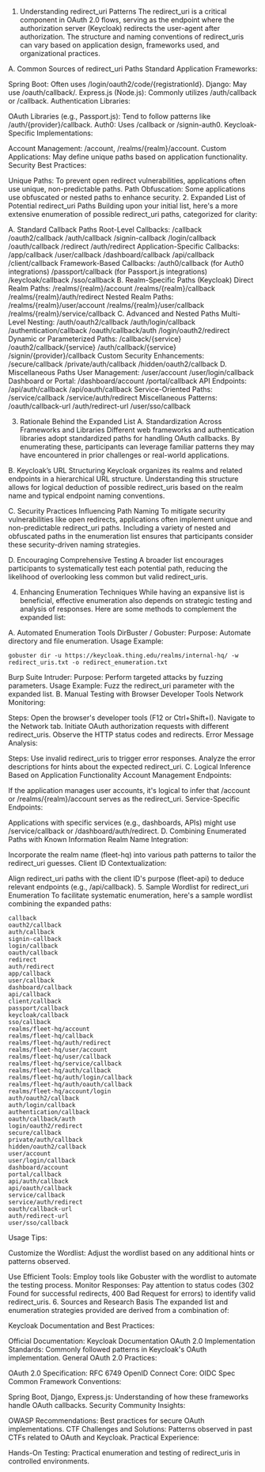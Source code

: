 1. Understanding redirect_uri Patterns
The redirect_uri is a critical component in OAuth 2.0 flows,
serving as the endpoint where the authorization server (Keycloak) redirects the user-agent after authorization.
 The structure and naming conventions of redirect_uris can vary based on application design, frameworks used, and organizational practices.

A. Common Sources of redirect_uri Paths
Standard Application Frameworks:

Spring Boot: Often uses /login/oauth2/code/{registrationId}.
Django: May use /oauth/callback/.
Express.js (Node.js): Commonly utilizes /auth/callback or /callback.
Authentication Libraries:

OAuth Libraries (e.g., Passport.js): Tend to follow patterns like /auth/{provider}/callback.
Auth0: Uses /callback or /signin-auth0.
Keycloak-Specific Implementations:

Account Management: /account, /realms/{realm}/account.
Custom Applications: May define unique paths based on application functionality.
Security Best Practices:

Unique Paths: To prevent open redirect vulnerabilities, applications often use unique, non-predictable paths.
Path Obfuscation: Some applications use obfuscated or nested paths to enhance security.
2. Expanded List of Potential redirect_uri Paths
Building upon your initial list, here's a more extensive enumeration of possible redirect_uri paths, categorized for clarity:

A. Standard Callback Paths
Root-Level Callbacks:
/callback
/oauth2/callback
/auth/callback
/signin-callback
/login/callback
/oauth/callback
/redirect
/auth/redirect
Application-Specific Callbacks:
/app/callback
/user/callback
/dashboard/callback
/api/callback
/client/callback
Framework-Based Callbacks:
/auth0/callback (for Auth0 integrations)
/passport/callback (for Passport.js integrations)
/keycloak/callback
/sso/callback
B. Realm-Specific Paths (Keycloak)
Direct Realm Paths:
/realms/{realm}/account
/realms/{realm}/callback
/realms/{realm}/auth/redirect
Nested Realm Paths:
/realms/{realm}/user/account
/realms/{realm}/user/callback
/realms/{realm}/service/callback
C. Advanced and Nested Paths
Multi-Level Nesting:
/auth/oauth2/callback
/auth/login/callback
/authentication/callback
/oauth/callback/auth
/login/oauth2/redirect
Dynamic or Parameterized Paths:
/callback/{service}
/oauth2/callback/{service}
/auth/callback/{service}
/signin/{provider}/callback
Custom Security Enhancements:
/secure/callback
/private/auth/callback
/hidden/oauth2/callback
D. Miscellaneous Paths
User Management:
/user/account
/user/login/callback
Dashboard or Portal:
/dashboard/account
/portal/callback
API Endpoints:
/api/auth/callback
/api/oauth/callback
Service-Oriented Paths:
/service/callback
/service/auth/redirect
Miscellaneous Patterns:
/oauth/callback-url
/auth/redirect-url
/user/sso/callback

3. Rationale Behind the Expanded List
A. Standardization Across Frameworks and Libraries
Different web frameworks and authentication libraries adopt standardized paths for handling OAuth callbacks. By enumerating these, participants can leverage familiar patterns they may have encountered in prior challenges or real-world applications.

B. Keycloak’s URL Structuring
Keycloak organizes its realms and related endpoints in a hierarchical URL structure. Understanding this structure allows for logical deduction of possible redirect_uris based on the realm name and typical endpoint naming conventions.

C. Security Practices Influencing Path Naming
To mitigate security vulnerabilities like open redirects, applications often implement unique and non-predictable redirect_uri paths. Including a variety of nested and obfuscated paths in the enumeration list ensures that participants consider these security-driven naming strategies.

D. Encouraging Comprehensive Testing
A broader list encourages participants to systematically test each potential path, reducing the likelihood of overlooking less common but valid redirect_uris.

4. Enhancing Enumeration Techniques
While having an expansive list is beneficial, effective enumeration also depends on strategic testing and analysis of responses. Here are some methods to complement the expanded list:

A. Automated Enumeration Tools
DirBuster / Gobuster:
Purpose: Automate directory and file enumeration.
Usage Example:

```
gobuster dir -u https://keycloak.thing.edu/realms/internal-hq/ -w redirect_uris.txt -o redirect_enumeration.txt
```

Burp Suite Intruder:
Purpose: Perform targeted attacks by fuzzing parameters.
Usage Example: Fuzz the redirect_uri parameter with the expanded list.
B. Manual Testing with Browser Developer Tools
Network Monitoring:

Steps:
Open the browser's developer tools (F12 or Ctrl+Shift+I).
Navigate to the Network tab.
Initiate OAuth authorization requests with different redirect_uris.
Observe the HTTP status codes and redirects.
Error Message Analysis:

Steps:
Use invalid redirect_uris to trigger error responses.
Analyze the error descriptions for hints about the expected redirect_uri.
C. Logical Inference Based on Application Functionality
Account Management Endpoints:

If the application manages user accounts, it's logical to infer that /account or /realms/{realm}/account serves as the redirect_uri.
Service-Specific Endpoints:

Applications with specific services (e.g., dashboards, APIs) might use /service/callback or /dashboard/auth/redirect.
D. Combining Enumerated Paths with Known Information
Realm Name Integration:

Incorporate the realm name (fleet-hq) into various path patterns to tailor the redirect_uri guesses.
Client ID Contextualization:

Align redirect_uri paths with the client ID's purpose (fleet-api) to deduce relevant endpoints (e.g., /api/callback).
5. Sample Wordlist for redirect_uri Enumeration
To facilitate systematic enumeration, here's a sample wordlist combining the expanded paths:

```
callback
oauth2/callback
auth/callback
signin-callback
login/callback
oauth/callback
redirect
auth/redirect
app/callback
user/callback
dashboard/callback
api/callback
client/callback
passport/callback
keycloak/callback
sso/callback
realms/fleet-hq/account
realms/fleet-hq/callback
realms/fleet-hq/auth/redirect
realms/fleet-hq/user/account
realms/fleet-hq/user/callback
realms/fleet-hq/service/callback
realms/fleet-hq/auth/callback
realms/fleet-hq/auth/login/callback
realms/fleet-hq/auth/oauth/callback
realms/fleet-hq/account/login
auth/oauth2/callback
auth/login/callback
authentication/callback
oauth/callback/auth
login/oauth2/redirect
secure/callback
private/auth/callback
hidden/oauth2/callback
user/account
user/login/callback
dashboard/account
portal/callback
api/auth/callback
api/oauth/callback
service/callback
service/auth/redirect
oauth/callback-url
auth/redirect-url
user/sso/callback
```

Usage Tips:

Customize the Wordlist: 
Adjust the wordlist based on any additional hints or patterns observed.

Use Efficient Tools: Employ tools like Gobuster with the wordlist to automate the testing process.
Monitor Responses: Pay attention to status codes (302 Found for successful redirects, 400 Bad Request for errors) to identify valid redirect_uris.
6. Sources and Research Basis
The expanded list and enumeration strategies provided are derived from a combination of:

Keycloak Documentation and Best Practices:

Official Documentation: Keycloak Documentation
OAuth 2.0 Implementation Standards: Commonly followed patterns in Keycloak's OAuth implementation.
General OAuth 2.0 Practices:

OAuth 2.0 Specification: RFC 6749
OpenID Connect Core: OIDC Spec
Common Framework Conventions:

Spring Boot, Django, Express.js: Understanding of how these frameworks handle OAuth callbacks.
Security Community Insights:

OWASP Recommendations: Best practices for secure OAuth implementations.
CTF Challenges and Solutions: Patterns observed in past CTFs related to OAuth and Keycloak.
Practical Experience:

Hands-On Testing: Practical enumeration and testing of redirect_uris in controlled environments.
